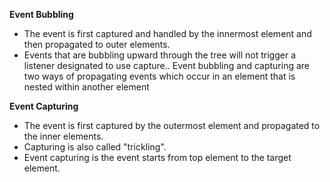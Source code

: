 **Event Bubbling**
* The event is first captured and handled by the innermost element and then propagated to outer elements.
* Events that are bubbling upward through the tree will not trigger a listener designated to use capture..
 Event bubbling and capturing are two ways of propagating events which occur in an element that is nested within another element

**Event Capturing**
* The event is first captured by the outermost element and propagated to the inner elements.
* Capturing is also called "trickling".
* Event capturing is the event starts from top element to the target element.